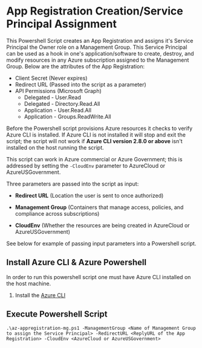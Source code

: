 # App Registration Creation/Service Principal Assignment

This Powershell Script creates an App Registration and assigns it's Service Principal the Owner role on a Management Group. This Service Principal can be used as a hook in one's application/software to create, destroy, and modify resources in any Azure subscription assigned to the Management Group. Below are the attributes of the App Registration:

- Client Secret (Never expires)
- Redirect URL (Passed into the script as a parameter)
- API Permissions (Microsoft Graph) 
  - Delegated - User.Read
  - Delegated - Directory.Read.All
  - Application - User.Read.All
  - Application - Groups.ReadWrite.All

Before the Powershell script provisions Azure resources it checks to verify Azure CLI is installed. If Azure CLI is not installed it will stop and exit the script; the script will not work if **Azure CLI version 2.8.0 or above** isn't installed on the host running the script.

This script can work in Azure commercial or Azure Government; this is addressed by setting the `-CloudEnv` parameter to AzureCloud or AzureUSGovernment.

Three parameters are passed into the script as input:

- **Redirect URL** (Location the user is sent to once authorized)

- **Management Group** (Containers that manage access, policies, and compliance across subscriptions)

- **CloudEnv** (Whether the resources are being created in AzureCloud or AzureUSGovernment)

See below for example of passing input parameters into a Powershell script.  


## Install Azure CLI & Azure Powershell

In order to run this powershell script one must have Azure CLI installed on the host machine.

1. Install the [Azure CLI](https://docs.microsoft.com/en-us/cli/azure/install-azure-cli?view=azure-cli-latest)


## Execute Powershell Script

`.\az-appregistration-mg.ps1 -ManagementGroup <Name of Management Group to assign the Service Principal> -RedirectURL <ReplyURL of the App Registration> -CloudEnv <AzureCloud or AzureUSGovernment>`
